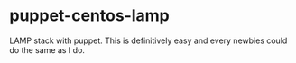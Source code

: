 puppet-centos-lamp
==================

LAMP stack with puppet. This is definitively easy and every newbies could do the same as I do.
